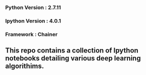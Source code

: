 ### Python Version  : 2.7.11
### Ipython Version : 4.0.1
### Framework : Chainer 

## This repo contains a collection of Ipython notebooks detailing various deep learning algorithims.
